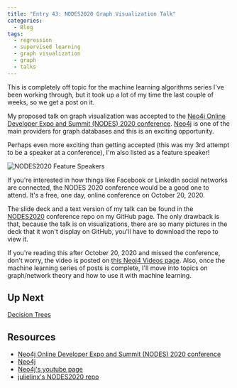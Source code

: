 ```yaml
---
title: "Entry 43: NODES2020 Graph Visualization Talk"
categories:
  - Blog
tags:
  - regression
  - supervised learning
  - graph visualization
  - graph
  - talks
---
```


This is completely off topic for the machine learning algorithms series I've been working through, but it took up a lot of my time the last couple of weeks, so we get a post on it.

My proposed talk on graph visualization was accepted to the [Neo4j Online Developer Expo and Summit (NODES) 2020 conference](https://neo4j.com/nodes-2020/). [Neo4j](https://neo4j.com/) is one of the main providers for graph databases and this is an exciting opportunity.

Perhaps even more exciting than getting accepted (this was my 3rd attempt to be a speaker at a conference), I'm also listed as a feature speaker!

![NODES2020 Feature Speakers](https://julielinx.github.io/assets/images/43_featured_speakers.PNG)

If you're interested in how things like Facebook or LinkedIn social networks are connected, the NODES 2020 conference would be a good one to attend. It's a free, one day, online conference on October 20, 2020.

The slide deck and a text version of my talk can be found in the [NODES2020](https://github.com/julielinx/conferences/tree/master/NODES2020) conference repo on my GitHub page. The only drawback is that, because the talk is on visualizations, there are so many pictures in the deck that it won't display on GitHub, you'll have to download the repo to view it.

If you're reading this after October 20, 2020 and missed the conference, don't worry, the video is posted on [this Neoj4 Videos page](https://neo4j.com/videos/24-not-all-visualizations-are-created-equal/). Also, once the machine learning series of posts is complete, I'll move into topics on graph/network theory and how to use it with machine learning.

## Up Next

[Decision Trees](https://julielinx.github.io/blog/44_decision_trees/)

## Resources

- [Neo4j Online Developer Expo and Summit (NODES) 2020 conference](https://neo4j.com/nodes-2020/)
- [Neo4j](https://neo4j.com/)
- [Neo4j's youtube page](https://www.youtube.com/c/neo4j/videos)
- [julielinx's NODES2020 repo](https://github.com/julielinx/conferences/tree/master/NODES2020)
